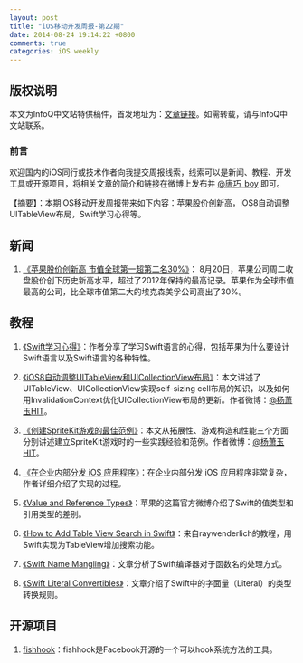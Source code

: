 ```yaml
---
layout: post
title: "iOS移动开发周报-第22期"
date: 2014-08-24 19:14:22 +0800
comments: true
categories: iOS weekly
---
```


## 版权说明

本文为InfoQ中文站特供稿件，首发地址为：[文章链接](http://www.infoq.com/cn/news/2014/08/shares-of-apple)。如需转载，请与InfoQ中文站联系。

### 前言

欢迎国内的iOS同行或技术作者向我提交周报线索，线索可以是新闻、教程、开发工具或开源项目，将相关文章的简介和链接在微博上发布并 [@唐巧_boy](http://weibo.com/tangqiaoboy) 即可。

【摘要】：本期iOS移动开发周报带来如下内容：苹果股价创新高，iOS8自动调整UITableView布局，Swift学习心得等。

## 新闻

 1. [《苹果股价创新高 市值全球第一超第二名30%》](http://tech.qq.com/a/20140820/007526.htm)： 8月20日，苹果公司周二收盘股价创下历史新高水平，超过了2012年保持的最高记录。苹果作为全球市值最高的公司，比全球市值第二大的埃克森美孚公司高出了30%。

## 教程

 1. [《Swift学习心得》](http://zonble.net/archives/2014_08/1616.php)：作者分享了学习Swift语言的心得，包括苹果为什么要设计Swift语言以及Swift语言的各种特性。

 1. [《iOS8自动调整UITableView和UICollectionView布局》](http://yulingtianxia.com/blog/2014/08/17/New-in-Table-and-Collection-Views/)：本文讲述了UITableView、UICollectionView实现self-sizing cell布局的知识，以及如何用InvalidationContext优化UICollectionView布局的更新。作者微博：[@杨萧玉HIT](http://weibo.com/yulingtianxia)。

 1. [《创建SpriteKit游戏的最佳范例》](http://yulingtianxia.com/blog/2014/08/19/best-practices-for-building-spritekit-games/)：本文从拓展性、游戏构造和性能三个方面分别讲述建立SpriteKit游戏时的一些实践经验和范例。作者微博：[@杨萧玉HIT](http://weibo.com/yulingtianxia)。

 1. [《在企业内部分发 iOS 应用程序》](http://beyondvincent.com/blog/2014/07/30/provision-ios-ipa-app-for-in-house-enterprise-distribution/)：在企业内部分发 iOS 应用程序非常复杂，作者详细介绍了实现的过程。

 1. [《Value and Reference Types》](https://developer.apple.com/swift/blog/?id=10)：苹果的这篇官方微博介绍了Swift的值类型和引用类型的差别。

 1. [《How to Add Table View Search in Swift》](http://www.raywenderlich.com/76519/add-table-view-search-swift)：来自raywenderlich的教程，用Swift实现为TableView增加搜索功能。

 1. [《Swift Name Mangling》](https://www.mikeash.com/pyblog/friday-qa-2014-08-15-swift-name-mangling.html)：文章分析了Swift编译器对于函数名的处理方式。

 1. [《Swift Literal Convertibles》](http://nshipster.com/swift-literal-convertible/)：文章介绍了Swift中的字面量（Literal）的类型转换规则。

## 开源项目

 1. [fishhook](https://github.com/facebook/fishhook)：fishhook是Facebook开源的一个可以hook系统方法的工具。
 
